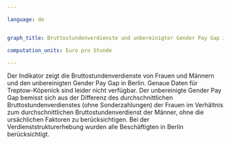 ```yaml
---

language: de   


graph_title: Bruttostundenverdienste und unbereinigter Gender Pay Gap in Berlin

computation_units: Euro pro Stunde

---
```


Der Indikator zeigt die Bruttostundenverdienste von Frauen und Männern und den unbereinigten Gender Pay Gap in Berlin. Genaue Daten für Treptow-Köpenick sind leider nicht verfügbar. Der unbereinigte Gender Pay Gap bemisst sich aus der Differenz des durchschnittlichen Bruttostundenverdienstes (ohne Sonderzahlungen) der Frauen im Verhältnis zum durchschnittlichen Bruttostundenverdienst der Männer, ohne die ursächlichen Faktoren zu berücksichtigen. Bei der Verdienststrukturerhebung wurden alle Beschäftigten in Berlin berücksichtigt.

